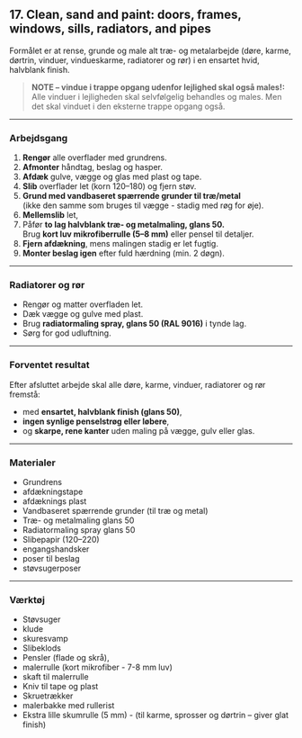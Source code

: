 ## 17. Clean, sand and paint: doors, frames, windows, sills, radiators, and pipes

Formålet er at rense, grunde og male alt træ- og metalarbejde (døre, karme, dørtrin, vinduer, vindueskarme, radiatorer og rør) i en ensartet hvid, halvblank finish.

> **NOTE – vindue i trappe opgang udenfor lejlighed skal også males!:** Alle vinduer i lejligheden skal selvfølgelig behandles og males. Men det skal vinduet i den eksterne trappe opgang også.

---

### Arbejdsgang
1. **Rengør** alle overflader med grundrens.  
2. **Afmonter** håndtag, beslag og hasper.  
3. **Afdæk** gulve, vægge og glas med plast og tape.  
4. **Slib** overflader let (korn 120–180) og fjern støv.  
5. **Grund med vandbaseret spærrende grunder til træ/metal**  
   (ikke den samme som bruges til vægge - stadig med røg for øje).  
6. **Mellem­slib** let,
7.  Påfør **to lag halvblank træ- og metalmaling, glans 50.**  
   Brug **kort luv mikrofiberrulle (5–8 mm)** eller pensel til detaljer.  
8. **Fjern afdækning**, mens malingen stadig er let fugtig.  
9. **Monter beslag igen** efter fuld hærdning (min. 2 døgn).

---

### Radiatorer og rør
- Rengør og matter overfladen let.  
- Dæk vægge og gulve med plast.  
- Brug **radiatormaling spray, glans 50 (RAL 9016)** i tynde lag.  
- Sørg for god udluftning.

---

### Forventet resultat
Efter afsluttet arbejde skal alle døre, karme, vinduer, radiatorer og rør fremstå:
- med **ensartet, halvblank finish (glans 50)**,  
- **ingen synlige penselstrøg eller løbere**,  
- og **skarpe, rene kanter** uden maling på vægge, gulv eller glas.

---

### Materialer
- Grundrens
- afdækningstape
- afdæknings plast  
- Vandbaseret spærrende grunder (til træ og metal)  
- Træ- og metalmaling glans 50  
- Radiatormaling spray glans 50    
- Slibepapir (120–220)  
- engangshandsker
- poser til beslag  
- støvsugerposer

---

### Værktøj
- Støvsuger
- klude
- skuresvamp  
- Slibeklods
- Pensler (flade og skrå), 
- malerrulle (kort mikrofiber - 7-8 mm luv)
- skaft til malerrulle
- Kniv til tape og plast  
- Skruetrækker
- malerbakke med rullerist
- Ekstra lille skumrulle (5 mm) - (til karme, sprosser og dørtrin – giver glat finish)


